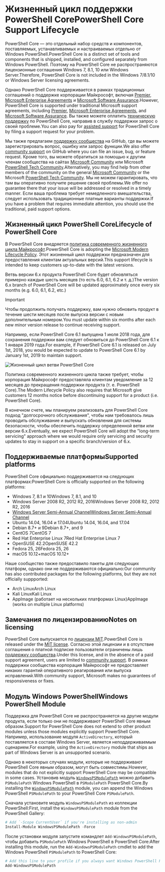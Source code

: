 # <a name="powershell-core-support-lifecycle"></a><span data-ttu-id="9b3d2-101">Жизненный цикл поддержки PowerShell Core</span><span class="sxs-lookup"><span data-stu-id="9b3d2-101">PowerShell Core Support Lifecycle</span></span>

<span data-ttu-id="9b3d2-102">PowerShell Core — это отдельный набор средств и компонентов, поставляемых, устанавливаемых и настраиваемых отдельно от Windows PowerShell.</span><span class="sxs-lookup"><span data-stu-id="9b3d2-102">PowerShell Core is a distinct set of tools and components that is shipped, installed, and configured separately from Windows PowerShell.</span></span>
<span data-ttu-id="9b3d2-103">Поэтому на PowerShell Core не распространяются лицензионные соглашения Windows 7, 8.1, 10 или Windows Server.</span><span class="sxs-lookup"><span data-stu-id="9b3d2-103">Therefore, PowerShell Core is not included in the Windows 7/8.1/10 or Windows Server licensing agreements.</span></span>

<span data-ttu-id="9b3d2-104">Однако PowerShell Core поддерживается в рамках традиционных соглашений о поддержке корпорации Майкрософт, включая [Premier][], [Microsoft Enterprise Agreements][enterprise-agreement] и [Microsoft Software Assurance][assurance].</span><span class="sxs-lookup"><span data-stu-id="9b3d2-104">However, PowerShell Core is supported under traditional Microsoft support agreements, including [Premier][], [Microsoft Enterprise Agreements][enterprise-agreement], and [Microsoft Software Assurance][assurance].</span></span>
<span data-ttu-id="9b3d2-105">Вы также можете оплатить [техническую поддержку][] по PowerShell Core, направив в службу поддержки запрос о своей проблеме.</span><span class="sxs-lookup"><span data-stu-id="9b3d2-105">You can also pay for [assisted support][] for PowerShell Core by filing a support request for your problem.</span></span>

<span data-ttu-id="9b3d2-106">Мы также предлагаем [поддержку сообщества][] на GitHub, где вы можете зарегистрировать вопрос, ошибку или запрос функции.</span><span class="sxs-lookup"><span data-stu-id="9b3d2-106">We also offer [community support][] on GitHub where you can file an issue, bug, or feature request.</span></span>
<span data-ttu-id="9b3d2-107">Кроме того, вы можете обратиться за помощью к другим членам сообщества на сайтах [Microsoft Community][] или Microsoft [PowerShell Tech Community][].</span><span class="sxs-lookup"><span data-stu-id="9b3d2-107">Alternatively, you may find help from other members of the community on the general [Microsoft Community][] or the Microsoft [PowerShell Tech Community][].</span></span>
<span data-ttu-id="9b3d2-108">Мы не можем гарантировать, что там вы оперативно получите решение своей проблемы.</span><span class="sxs-lookup"><span data-stu-id="9b3d2-108">We offer no guarantee there that your issue will be addressed or resolved in a timely manner.</span></span>
<span data-ttu-id="9b3d2-109">Если ваша проблема требует немедленного вмешательства, следует использовать традиционные платные варианты поддержки.</span><span class="sxs-lookup"><span data-stu-id="9b3d2-109">If you have a problem that requires immediate attention, you should use the traditional, paid support options.</span></span>

## <a name="lifecycle-of-powershell-core"></a><span data-ttu-id="9b3d2-110">Жизненный цикл PowerShell Core</span><span class="sxs-lookup"><span data-stu-id="9b3d2-110">Lifecycle of PowerShell Core</span></span>

<span data-ttu-id="9b3d2-111">В PowerShell Core внедряется [политика современного жизненного цикла Майкрософт][modern].</span><span class="sxs-lookup"><span data-stu-id="9b3d2-111">PowerShell Core is adopting the [Microsoft Modern Lifecycle Policy][modern].</span></span>
<span data-ttu-id="9b3d2-112">Этот жизненный цикл поддержки предназначен для предоставления клиентам актуальных версий.</span><span class="sxs-lookup"><span data-stu-id="9b3d2-112">This support lifecycle is intended to keep customers up-to-date with the latest versions.</span></span>

<span data-ttu-id="9b3d2-113">Ветвь версии 6.x продукта PowerShell Core будет обновляться примерно каждые шесть месяцев (то есть 6.0, 6.1, 6.2 и т. д.)</span><span class="sxs-lookup"><span data-stu-id="9b3d2-113">The version 6.x branch of PowerShell Core will be updated approximately once every six months (e.g. 6.0, 6.1, 6.2, etc.)</span></span>

> [!IMPORTANT]
> <span data-ttu-id="9b3d2-114">Чтобы продолжить получать поддержку, вам нужно обновить продукт в течение шести месяцев после выпуска версии с новым дополнительным номером.</span><span class="sxs-lookup"><span data-stu-id="9b3d2-114">You must update within six months after each new minor version release to continue receiving support.</span></span>

<span data-ttu-id="9b3d2-115">Например, если PowerShell Core 6.1 выпущена 1 июля 2018 года, для сохранения поддержки вам следует обновиться до PowerShell Core 6.1 к 1 января 2019 года.</span><span class="sxs-lookup"><span data-stu-id="9b3d2-115">For example, if PowerShell Core 6.1 is released on July 1st, 2018, you would be expected to update to PowerShell Core 6.1 by January 1st, 2019 to maintain support.</span></span>

![Жизненный цикл ветви PowerShell Core][lifecycle-chart]

<span data-ttu-id="9b3d2-117">Политика современного жизненного цикла также требует, чтобы корпорация Майкрософт предоставляла клиентам уведомление за 12 месяцев до прекращения поддержки продукта (т. е. PowerShell Core).</span><span class="sxs-lookup"><span data-stu-id="9b3d2-117">The Modern Lifecycle Policy also requires that Microsoft give customers 12 months notice before discontinuing support for a product (i.e. PowerShell Core).</span></span>

<span data-ttu-id="9b3d2-118">В конечном счете, мы планируем реализовать для PowerShell Core подход "долгосрочного обслуживания", чтобы нам требовалось лишь проводить обслуживание и выпускать обновления для системы безопасности, чтобы обеспечить поддержку определенной ветви или версии 6.x.</span><span class="sxs-lookup"><span data-stu-id="9b3d2-118">Eventually, we expect PowerShell Core will adopt the "long-term servicing" approach where we would require only servicing and security updates to stay in support on a specific branch/version of 6.x.</span></span>

## <a name="supported-platforms"></a><span data-ttu-id="9b3d2-119">Поддерживаемые платформы</span><span class="sxs-lookup"><span data-stu-id="9b3d2-119">Supported platforms</span></span>

<span data-ttu-id="9b3d2-120">PowerShell Core официально поддерживается на следующих платформах:</span><span class="sxs-lookup"><span data-stu-id="9b3d2-120">PowerShell Core is officially supported on the following platforms:</span></span>

* <span data-ttu-id="9b3d2-121">Windows 7, 8.1 и 10</span><span class="sxs-lookup"><span data-stu-id="9b3d2-121">Windows 7, 8.1, and 10</span></span>
* <span data-ttu-id="9b3d2-122">Windows Server 2008 R2, 2012 R2, 2016</span><span class="sxs-lookup"><span data-stu-id="9b3d2-122">Windows Server 2008 R2, 2012 R2, 2016</span></span>
* <span data-ttu-id="9b3d2-123">[Windows Server Semi-Annual Channel][semi-annual]</span><span class="sxs-lookup"><span data-stu-id="9b3d2-123">[Windows Server Semi-Annual Channel][semi-annual]</span></span>
* <span data-ttu-id="9b3d2-124">Ubuntu 14.04, 16.04 и 17.04</span><span class="sxs-lookup"><span data-stu-id="9b3d2-124">Ubuntu 14.04, 16.04, and 17.04</span></span>
* <span data-ttu-id="9b3d2-125">Debian 8.7+ и 9</span><span class="sxs-lookup"><span data-stu-id="9b3d2-125">Debian 8.7+, and 9</span></span>
* <span data-ttu-id="9b3d2-126">CentOS 7</span><span class="sxs-lookup"><span data-stu-id="9b3d2-126">CentOS 7</span></span>
* <span data-ttu-id="9b3d2-127">Red Hat Enterprise Linux 7</span><span class="sxs-lookup"><span data-stu-id="9b3d2-127">Red Hat Enterprise Linux 7</span></span>
* <span data-ttu-id="9b3d2-128">OpenSUSE 42.2</span><span class="sxs-lookup"><span data-stu-id="9b3d2-128">OpenSUSE 42.2</span></span>
* <span data-ttu-id="9b3d2-129">Fedora 25, 26</span><span class="sxs-lookup"><span data-stu-id="9b3d2-129">Fedora 25, 26</span></span>
* <span data-ttu-id="9b3d2-130">macOS 10.12+</span><span class="sxs-lookup"><span data-stu-id="9b3d2-130">macOS 10.12+</span></span>

<span data-ttu-id="9b3d2-131">Наше сообщество также предоставило пакеты для следующих платформ, однако они не поддерживаются официально:</span><span class="sxs-lookup"><span data-stu-id="9b3d2-131">Our community has also contributed packages for the following platforms, but they are not officially suppported:</span></span>

* <span data-ttu-id="9b3d2-132">Arch Linux</span><span class="sxs-lookup"><span data-stu-id="9b3d2-132">Arch Linux</span></span>
* <span data-ttu-id="9b3d2-133">Kali Linux</span><span class="sxs-lookup"><span data-stu-id="9b3d2-133">Kali Linux</span></span>
* <span data-ttu-id="9b3d2-134">AppImage (работает на нескольких платформах Linux)</span><span class="sxs-lookup"><span data-stu-id="9b3d2-134">AppImage (works on multiple Linux platforms)</span></span>

## <a name="notes-on-licensing"></a><span data-ttu-id="9b3d2-135">Замечания по лицензированию</span><span class="sxs-lookup"><span data-stu-id="9b3d2-135">Notes on licensing</span></span>

<span data-ttu-id="9b3d2-136">PowerShell Core выпускается по [лицензии MIT][].</span><span class="sxs-lookup"><span data-stu-id="9b3d2-136">PowerShell Core is released under the [MIT license][].</span></span>
<span data-ttu-id="9b3d2-137">Согласно этой лицензии и в отсутствие соглашения о платной подписке пользователи ограничены лишь [поддержку сообщества][].</span><span class="sxs-lookup"><span data-stu-id="9b3d2-137">Under this license, and in the absence of a paid support agreement, users are limited to [community support][].</span></span>
<span data-ttu-id="9b3d2-138">В рамках поддержки сообщества корпорация Майкрософт не предоставляет никаких гарантий оперативного реагирования или выпуска исправлений.</span><span class="sxs-lookup"><span data-stu-id="9b3d2-138">With community support, Microsoft makes no guarantees of responsiveness or fixes.</span></span>

## <a name="windows-powershell-module"></a><span data-ttu-id="9b3d2-139">Модуль Windows PowerShell</span><span class="sxs-lookup"><span data-stu-id="9b3d2-139">Windows PowerShell Module</span></span>

<span data-ttu-id="9b3d2-140">Поддержка для PowerShell Core не распространяется на другие модули продукта, если только они не поддерживают PowerShell Core явным образом.</span><span class="sxs-lookup"><span data-stu-id="9b3d2-140">Support for PowerShell Core does not extend to other product modules unless those modules explicitly support PowerShell Core.</span></span>
<span data-ttu-id="9b3d2-141">Например, использование модуля `ActiveDirectory`, который поставляется в составе Windows Server, является неподдерживаемым сценарием.</span><span class="sxs-lookup"><span data-stu-id="9b3d2-141">For example, using the `ActiveDirectory` module that ships as part of Windows Server is an unsupported scenario.</span></span>

<span data-ttu-id="9b3d2-142">Однако в некоторых случаях модули, которые не поддерживают PowerShell Core явным образом, могут быть совместимы.</span><span class="sxs-lookup"><span data-stu-id="9b3d2-142">However, modules that do not explicitly support PowerShell Core may be compatible in some cases.</span></span>
<span data-ttu-id="9b3d2-143">Установив модуль [`WindowsPSModulePath`][] можно добавить `PSModulePath` Windows PowerShell в `PSModulePath` PowerShell Core.</span><span class="sxs-lookup"><span data-stu-id="9b3d2-143">By installing the [`WindowsPSModulePath`][] module, you can append the Windows PowerShell `PSModulePath` to your PowerShell Core `PSModulePath`.</span></span>

<span data-ttu-id="9b3d2-144">Сначала установите модуль `WindowsPSModulePath` из коллекции PowerShell:</span><span class="sxs-lookup"><span data-stu-id="9b3d2-144">First, install the `WindowsPSModulePath` module from the PowerShell Gallery:</span></span>

```powershell
# Add `-Scope CurrentUser` if you're installing as non-admin
Install-Module WindowsPSModulePath -Force
```

<span data-ttu-id="9b3d2-145">После установки модуля запустите командлет `Add-WindowsPSModulePath`, чтобы добавить `PSModulePath` Windows PowerShell в PowerShell Core:</span><span class="sxs-lookup"><span data-stu-id="9b3d2-145">After installing this module, run the `Add-WindowsPSModulePath` cmdlet to add the Windows PowerShell `PSModulePath` to PowerShell Core:</span></span>

```powershell
# Add this line to your profile if you always want Windows PowerShell PSModulePath
Add-WindowsPSModulePath
```

[Premier]: https://www.microsoft.com/en-us/microsoftservices/support.aspx
[enterprise-agreement]: https://www.microsoft.com/en-us/licensing/licensing-programs/enterprise.aspx
[assurance]: https://www.microsoft.com/en-us/licensing/licensing-programs/software-assurance-default.aspx
[поддержку сообщества]: https://github.com/powershell/powershell/issues
[community support]: https://github.com/powershell/powershell/issues
[Microsoft Community]: https://answers.microsoft.com/
[PowerShell Tech Community]: https://techcommunity.microsoft.com/t5/PowerShell/ct-p/WindowsPowerShell
[техническую поддержку]: https://support.microsoft.com/assistedsupportproducts
[assisted support]: https://support.microsoft.com/assistedsupportproducts
[modern]: https://support.microsoft.com/help/30881/modern-lifecycle-policy
[lifecycle-chart]: ./images/modern-lifecycle.png
[semi-annual]: https://docs.microsoft.com/windows-server/get-started/semi-annual-channel-overview
[лицензии MIT]: https://github.com/PowerShell/PowerShell/blob/master/LICENSE.txt
[MIT license]: https://github.com/PowerShell/PowerShell/blob/master/LICENSE.txt
["WindowsPSModulePath"]: https://www.powershellgallery.com/packages/WindowsPSModulePath/
[`WindowsPSModulePath`]: https://www.powershellgallery.com/packages/WindowsPSModulePath/